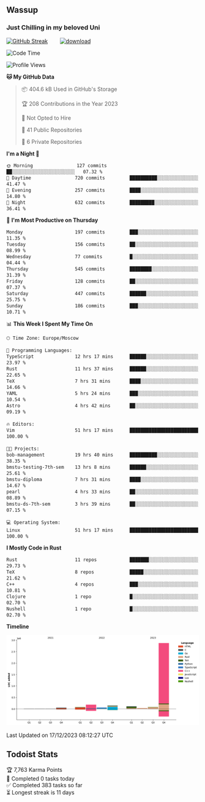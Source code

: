 ## Wassup 
### Just Chilling in my beloved Uni 

<!--
-->

[![GitHub Streak](http://github-readme-streak-stats.herokuapp.com?user=archeoss&theme=shades-of-purple&hide_border=true&date_format=j%20M%5B%20Y%5D)](https://git.io/streak-stats)&nbsp;&nbsp;&nbsp;&nbsp;&nbsp;&nbsp;&nbsp;&nbsp;[![download](https://user-images.githubusercontent.com/68448737/147796309-d8b65b1d-4dde-40d9-b03a-2b42aaa6cd43.jpeg)
](http://bmstu.ru/)

<!--START_SECTION:waka-->
![Code Time](http://img.shields.io/badge/Code%20Time-2%2C260%20hrs%2024%20mins-blue)

![Profile Views](http://img.shields.io/badge/Profile%20Views-1-blue)

**🐱 My GitHub Data** 

> 📦 404.6 kB Used in GitHub's Storage 
 > 
> 🏆 208 Contributions in the Year 2023
 > 
> 🚫 Not Opted to Hire
 > 
> 📜 41 Public Repositories 
 > 
> 🔑 6 Private Repositories 
 > 
**I'm a Night 🦉** 

```text
🌞 Morning                127 commits         ██░░░░░░░░░░░░░░░░░░░░░░░   07.32 % 
🌆 Daytime                720 commits         ██████████░░░░░░░░░░░░░░░   41.47 % 
🌃 Evening                257 commits         ████░░░░░░░░░░░░░░░░░░░░░   14.80 % 
🌙 Night                  632 commits         █████████░░░░░░░░░░░░░░░░   36.41 % 
```
📅 **I'm Most Productive on Thursday** 

```text
Monday                   197 commits         ███░░░░░░░░░░░░░░░░░░░░░░   11.35 % 
Tuesday                  156 commits         ██░░░░░░░░░░░░░░░░░░░░░░░   08.99 % 
Wednesday                77 commits          █░░░░░░░░░░░░░░░░░░░░░░░░   04.44 % 
Thursday                 545 commits         ████████░░░░░░░░░░░░░░░░░   31.39 % 
Friday                   128 commits         ██░░░░░░░░░░░░░░░░░░░░░░░   07.37 % 
Saturday                 447 commits         ██████░░░░░░░░░░░░░░░░░░░   25.75 % 
Sunday                   186 commits         ███░░░░░░░░░░░░░░░░░░░░░░   10.71 % 
```


📊 **This Week I Spent My Time On** 

```text
🕑︎ Time Zone: Europe/Moscow

💬 Programming Languages: 
TypeScript               12 hrs 17 mins      ██████░░░░░░░░░░░░░░░░░░░   23.97 % 
Rust                     11 hrs 37 mins      ██████░░░░░░░░░░░░░░░░░░░   22.65 % 
TeX                      7 hrs 31 mins       ████░░░░░░░░░░░░░░░░░░░░░   14.66 % 
YAML                     5 hrs 24 mins       ███░░░░░░░░░░░░░░░░░░░░░░   10.54 % 
Astro                    4 hrs 42 mins       ██░░░░░░░░░░░░░░░░░░░░░░░   09.19 % 

🔥 Editors: 
Vim                      51 hrs 17 mins      █████████████████████████   100.00 % 

🐱‍💻 Projects: 
bob-management           19 hrs 40 mins      ██████████░░░░░░░░░░░░░░░   38.35 % 
bmstu-testing-7th-sem    13 hrs 8 mins       ██████░░░░░░░░░░░░░░░░░░░   25.61 % 
bmstu-diploma            7 hrs 31 mins       ████░░░░░░░░░░░░░░░░░░░░░   14.67 % 
pearl                    4 hrs 33 mins       ██░░░░░░░░░░░░░░░░░░░░░░░   08.89 % 
bmstu-ds-7th-sem         3 hrs 39 mins       ██░░░░░░░░░░░░░░░░░░░░░░░   07.15 % 

💻 Operating System: 
Linux                    51 hrs 17 mins      █████████████████████████   100.00 % 
```

**I Mostly Code in Rust** 

```text
Rust                     11 repos            ███████░░░░░░░░░░░░░░░░░░   29.73 % 
TeX                      8 repos             █████░░░░░░░░░░░░░░░░░░░░   21.62 % 
C++                      4 repos             ███░░░░░░░░░░░░░░░░░░░░░░   10.81 % 
Clojure                  1 repo              █░░░░░░░░░░░░░░░░░░░░░░░░   02.70 % 
Nushell                  1 repo              █░░░░░░░░░░░░░░░░░░░░░░░░   02.70 % 
```



**Timeline**

![Lines of Code chart](https://raw.githubusercontent.com/archeoss/archeoss/master/assets/bar_graph.png)


 Last Updated on 17/12/2023 08:12:27 UTC
<!--END_SECTION:waka-->

## Todoist Stats

<!-- TODO-IST:START -->
🏆  7,763 Karma Points           
🌸  Completed 0 tasks today           
✅  Completed 383 tasks so far           
⏳  Longest streak is 11 days
<!-- TODO-IST:END -->
